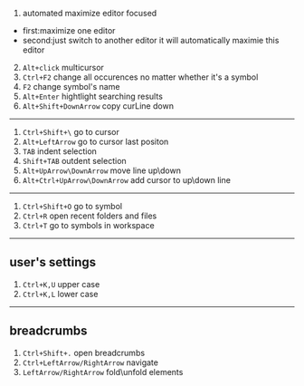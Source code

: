 1. automated maximize editor focused
  - first:maximize one editor
  - second:just switch to another editor it will automatically maximie this editor
2. `Alt+click` multicursor
3. `Ctrl+F2`  change all occurences no matter whether it's a symbol
4. `F2` change symbol's name
5. `Alt+Enter` hightlight searching results
6. `Alt+Shift+DownArrow` copy curLine down
---
1. `Ctrl+Shift+\` go to cursor
2. `Alt+LeftArrow` go to cursor last positon
3. `TAB` indent selection
4. `Shift+TAB` outdent selection
5. `Alt+UpArrow\DownArrow` move line up\down
6. `Alt+Ctrl+UpArrow\DownArrow` add cursor to up\down line
---
1. `Ctrl+Shift+O` go to symbol
2. `Ctrl+R` open recent folders and files
3. `Ctrl+T` go to symbols in workspace
---
user's settings
---
1. `Ctrl+K,U` upper case
2. `Ctrl+K,L` lower case
---
breadcrumbs
---
1. `Ctrl+Shift+.` open breadcrumbs
2. `Ctrl+LeftArrow/RightArrow` navigate
3. `LeftArrow/RightArrow` fold\unfold elements
